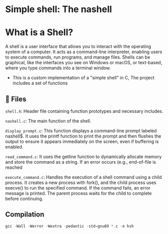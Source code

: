 
# Simple shell: The nashell
# What is a Shell?
A shell is a user interface that allows you to interact with the operating system of a computer. It acts as a command-line interpreter, enabling users to execute commands, run programs, and manage files. Shells can be graphical, like the interfaces you see on Windows or macOS, or text-based, where you type commands into a terminal window.

- This is a custom implementation of a "simple shell" in C, The project includes a set of functions
## 📁 Files
 `shell.h`: Header file containing function prototypes and necessary includes.
 
 `nashell.c`: The main function of the shell.
 
 `display_prompt.c`: This function displays a command-line prompt labeled nashell$. It uses the printf function to print the prompt and then flushes the output to ensure it appears immediately on the screen, even if buffering is enabled.
 
 `read_command.c`: It uses the getline function to dynamically allocate memory and store the command as a string. If an error occurs (e.g., end-of-file is reached

 `execute_command.c`: Handles the execution of a shell command using a child process. It creates a new process with fork(), and the child process uses execve() to run the specified command. If the command fails, an error message is printed. The parent process waits for the child to complete before continuing.
 ## Compilation
 ```c
gcc -Wall -Werror -Wextra -pedantic -std=gnu89 *.c -o hsh
